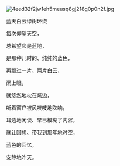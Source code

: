 
![4eed32f2jw1eh5meusq8gj218g0p0n2f.jpg](https://image.bmqy.net/upload/85dbc64385971b0ff53a6ee684908137.jpg)


蓝天白云绿树环绕


每次仰望天空，


总希望它是蓝地，


是那种儿时的、纯纯的蓝色，


再飘过一片、两片白云，


闭上眼，


就悠然地枕在炕边，


听着窗户被风吱吱地吹响，


耳边地闲谈、早已模糊了内容，


就让回想、带我到那年地时空，


蓝色的回忆，


安静地昨天。

